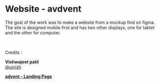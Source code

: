 # Website - avdvent

The goal of the work was to make a website from a mockup find on figma.  
The site is designed mobile first and has two other displays, one for tablet and the other for computer.
<br><br><br>


Credits :

**Vishwajeet patil**  
[@uivish](https://www.figma.com/@uivish)

**[advent - Landing Page](https://www.figma.com/community/file/929785763166149576)**

